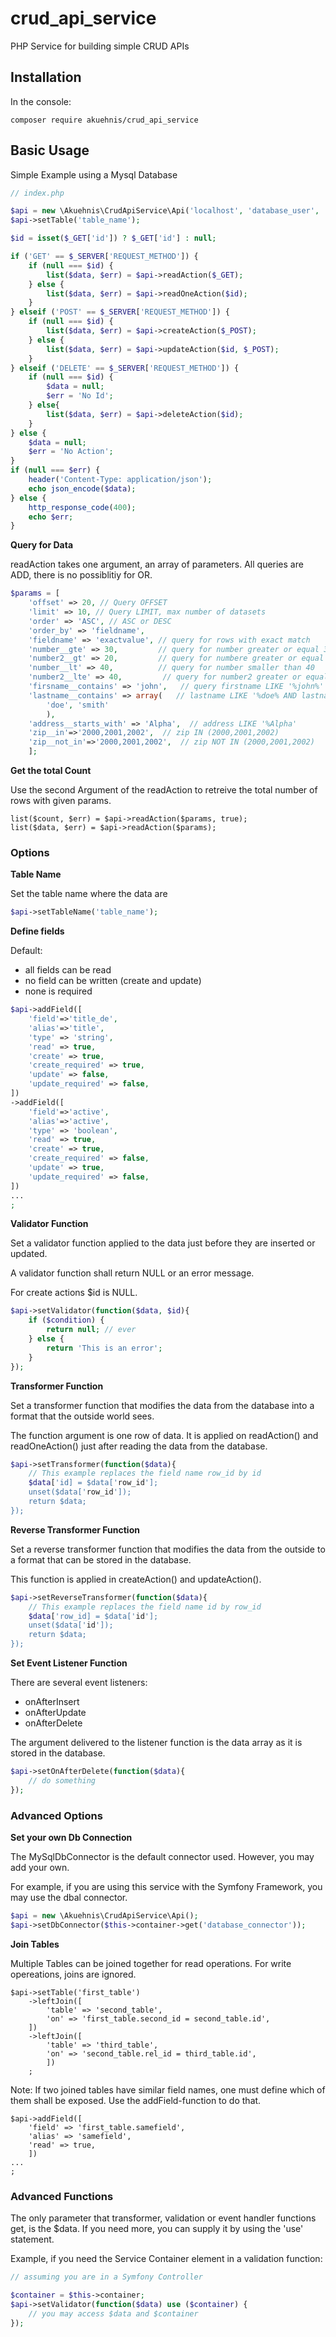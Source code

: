 # crud_api_service
PHP Service for building simple CRUD APIs

## Installation

In the console:

```
composer require akuehnis/crud_api_service
```

## Basic Usage

Simple Example using a Mysql Database

```php
// index.php

$api = new \Akuehnis\CrudApiService\Api('localhost', 'database_user', 'user_password', 'name_of_the_database');
$api->setTable('table_name');

$id = isset($_GET['id']) ? $_GET['id'] : null;

if ('GET' == $_SERVER['REQUEST_METHOD']) {
    if (null === $id) {
        list($data, $err) = $api->readAction($_GET);
    } else {
        list($data, $err) = $api->readOneAction($id);
    }
} elseif ('POST' == $_SERVER['REQUEST_METHOD']) {
    if (null === $id) {
        list($data, $err) = $api->createAction($_POST);
    } else {
        list($data, $err) = $api->updateAction($id, $_POST);
    }
} elseif ('DELETE' == $_SERVER['REQUEST_METHOD']) {
    if (null === $id) {
        $data = null;
        $err = 'No Id';
    } else{
        list($data, $err) = $api->deleteAction($id);
    }
} else {
    $data = null;
    $err = 'No Action';
}
if (null === $err) {
    header('Content-Type: application/json');
    echo json_encode($data);
} else {
    http_response_code(400);
    echo $err;
}

```

**Query for Data**

readAction takes one argument, an array of parameters. 
All queries are ADD, there is no possiblitiy for OR.
```php
$params = [
    'offset' => 20, // Query OFFSET
    'limit' => 10, // Query LIMIT, max number of datasets
    'order' => 'ASC', // ASC or DESC
    'order_by' => 'fieldname', 
    'fieldname' => 'exactvalue', // query for rows with exact match
    'number__gte' => 30,         // query for number greater or equal 30
    'number2__gt' => 20,         // query for numbere greater or equal 20
    'number__lt' => 40,          // query for number smaller than 40
    'number2__lte' => 40,         // query for number2 greater or equal 20
    'firsname__contains' => 'john',   // query firstname LIKE '%john%'
    'lastname__contains' => array(   // lastname LIKE '%doe% AND lastname LIKE '%smith%'
        'doe', 'smith'
        ),  
    'address__starts_with' => 'Alpha',  // address LIKE '%Alpha'
    'zip__in'=>'2000,2001,2002',  // zip IN (2000,2001,2002)
    'zip__not_in'=>'2000,2001,2002',  // zip NOT IN (2000,2001,2002)
    ];
```

**Get the total Count**

Use the second Argument of the readAction to retreive the
total number of rows with given params.

```
list($count, $err) = $api->readAction($params, true);
list($data, $err) = $api->readAction($params);
```

### Options

**Table Name**

Set the table name where the data are

```php
$api->setTableName('table_name');
```

**Define fields**

Default: 
* all fields can be read
* no field can be written (create and update)
* none is required

```php
$api->addField([
    'field'=>'title_de',
    'alias'=>'title',
    'type' => 'string',
    'read' => true,
    'create' => true,
    'create_required' => true,
    'update' => false,
    'update_required' => false,
])
->addField([
    'field'=>'active',
    'alias'=>'active',
    'type' => 'boolean',
    'read' => true,
    'create' => true,
    'create_required' => false,
    'update' => true,
    'update_required' => false,
])
...
;

```

**Validator Function**

Set a validator function applied to the data 
just before they are inserted or updated.

A validator function shall return NULL or an error message.

For create actions $id is NULL.

```php
$api->setValidator(function($data, $id){
    if ($condition) {
        return null; // ever
    } else {
        return 'This is an error';
    }
});
```

**Transformer Function**

Set a transformer function that modifies the 
data from the database into a format that the 
outside world sees.

The function argument is one row of data. It
is applied on readAction() and readOneAction()
just after reading the data from the database.

```php
$api->setTransformer(function($data){
    // This example replaces the field name row_id by id
    $data['id] = $data['row_id'];
    unset($data['row_id']);
    return $data;
});
```


**Reverse Transformer Function**

Set a reverse transformer function that modifies the 
data from the outside to a format that can be stored 
in the database.

This function is applied in createAction() and updateAction().

```php
$api->setReverseTransformer(function($data){
    // This example replaces the field name id by row_id
    $data['row_id] = $data['id'];
    unset($data['id']);
    return $data;
});
```

**Set Event Listener Function**

There are several event listeners:

* onAfterInsert
* onAfterUpdate
* onAfterDelete

The argument delivered to the listener function is the data array
as it is stored in the database.


```php
$api->setOnAfterDelete(function($data){
    // do something
});
```

### Advanced Options

**Set your own Db Connection**

The MySqlDbConnector is the default connector used. However, 
you may add your own. 

For example, if you are using this service with the 
Symfony Framework, you may use the dbal connector.

```php
$api = new \Akuehnis\CrudApiService\Api();
$api->setDbConnector($this->container->get('database_connector'));
```

**Join Tables**

Multiple Tables can be joined together for read operations.
For write opereations, joins are ignored.

```
$api->setTable('first_table')
    ->leftJoin([
        'table' => 'second_table', 
        'on' => 'first_table.second_id = second_table.id',
    ])
    ->leftJoin([
        'table' => 'third_table',
        'on' => 'second_table.rel_id = third_table.id',
        ])
    ;
```

Note: If two joined tables have similar field names, one must define
which of them shall be exposed. Use the addField-function to do that.

```
$api->addField([
    'field' => 'first_table.samefield',
    'alias' => 'samefield',
    'read' => true,
    ])
...
;
```

### Advanced Functions

The only parameter that transformer, validation or
event handler functions get, is the $data. If you need more,
you can supply it by using the 'use' statement.

Example, if you need the Service Container element in a
validation function:

```php
// assuming you are in a Symfony Controller

$container = $this->container;
$api->setValidator(function($data) use ($container) {
    // you may access $data and $container
});

```
